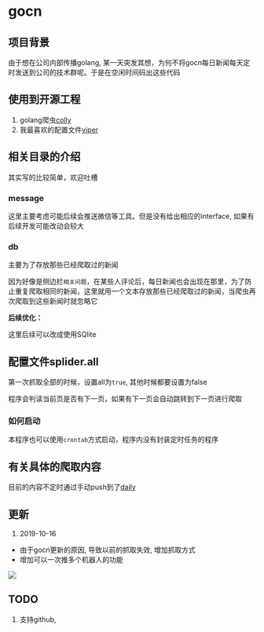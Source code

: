 # gocn

## 项目背景

由于想在公司内部传播golang, 某一天突发其想，为何不将gocn每日新闻每天定时发送到公司的技术群呢。于是在空闲时间码出这些代码

## 使用到开源工程

1. golang爬虫[colly](https://github.com/gocolly/colly)
2. 我最喜欢的配置文件[viper](https://github.com/spf13/viper)

## 相关目录的介绍

其实写的比较简单，欢迎吐槽

###  message

这里主要考虑可能后续会推送微信等工具。但是没有给出相应的interface, 如果有后续开发可能改动会较大

### db

主要为了存放那些已经爬取过的新闻

因为好像是侧边栏`相关问题`，在某些人评论后，每日新闻也会出现在那里，为了防止重复爬取相同的新闻，这里就用一个文本存放那些已经爬取过的新闻，当爬虫再次爬取到这些新闻时就忽略它

**后续优化：**

这里后续可以改成使用SQlite


## 配置文件splider.all

第一次抓取全部的时候，设置all为`true`, 其他时候都要设置为false

程序会判读当前页是否有下一页，如果有下一页会自动跳转到下一页进行爬取

### 如何启动

本程序也可以使用`crontab`方式启动，程序内没有封装定时任务的程序

## 有关具体的爬取内容

目前的内容不定时通过手动push到了[daily](./daily/golang-daily.md)

## 更新

1. 2019-10-16

* 由于gocn更新的原因, 导致以前的抓取失效, 增加抓取方式
* 增加可以一次推多个机器人的功能

![](http://images.haohongfan.com/dingdinggocn.png)

## TODO

1. 支持github,